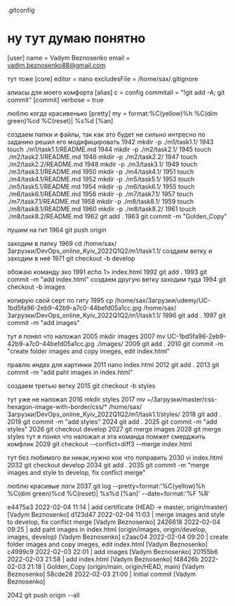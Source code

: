 .gitconfig


# ну тут думаю понятно

[user]
        name = Vadym Beznosenko
        email = vadim.beznosenko88@gmail.com

тут тоже 
[core]
        editor = nano
        excludesFile = /home/sax/.gitignore
        
алиасы для моего комфорта
[alias]
        c = config
        commitall = "!git add -A; git commit"
[commit]
        verbose = true
        
люблю когда красивенько
[pretty]
        my = format:%C(yellow)%h %C(dim green)%cd %C(reset)| %s%d [%an]



создаем папки и файлы, так как это будет не сильно интресно по заданию решил его модифицировать
1942  mkdir -p ./m1/task1.1/
 1943  touch ./m1/task1.1/README.md
 1944  mkdir -p ./m2/task2.1/
 1945  touch ./m2/task2.1/README.md
 1946  mkdir -p ./m2/task2.2/
 1947  touch ./m2/task2.2/README.md
 1948  mkdir -p ./m3/task3.1/
 1949  touch ./m3/task3.1/README.md
 1950  mkdir -p ./m4/task4.1/
 1951  touch ./m4/task4.1/README.md
 1952  mkdir -p ./m5/task5.1/
 1953  touch ./m5/task5.1/README.md
 1954  mkdir -p ./m6/task6.1/
 1955  touch ./m6/task6.1/README.md
 1956  mkdir -p ./m7/task7.1/
 1957  touch ./m7/task7.1/README.md
 1958  mkdir -p ./m8/task8.1/
 1959  touch ./m8/task8.1/README.md
 1960  mkdir -p ./m8/task8.2/
 1961  touch ./m8/task8.2/README.md
 1962  git add .
 1963  git commit -m "Golden_Copy"
 
 
 
 пушим на гит
 1964  git push origin 
 
 заходим в папку
 1969  cd /home/sax/Загрузки/DevOps_online_Kyiv_2022Q1Q2/m1/task1.1/
 создаем ветку и заходим в неё
 1971  git checkout -b develop
 
 обожаю команду эхо
 1991  echo 1> index.html
 1992  git add .
 1993  git commit -m "add index.html"
 создаем другую ветку заходим туда
 1994  git checkout -b images
 
 копирую свой серт по гиту
 1995  cp /home/sax/Загрузки/udemy/UC-1bd5fa96-2eb9-42b9-a7c0-44befd05a1cc.jpg /home/sax/Загрузки/DevOps_online_Kyiv_2022Q1Q2/m1/task1.1/
 1996  git add .
 1997  git commit -m "add images"
 
 тут я понял что наложал
 2005  mkdir images
 2007  mv UC-1bd5fa96-2eb9-42b9-a7c0-44befd05a1cc.jpg ./images/
 2009  git add .
 2010  git commit -m "create folder images and copy imeges, edit index.html"
 
 правлю индех для картинки
 2011  nano index.html 
 2012  git add .
 2013  git commit -m "add paht images in index.html"
 
 создаем третью ветку
 2015  git checkout -b styles
 
 тут уже не наложал
 2016  mkdir styles
 2017  mv ~/Загрузки/master/css-hexagon-image-with-border/css/* /home/sax/Загрузки/DevOps_online_Kyiv_2022Q1Q2/m1/task1.1/styles/
 2018  git add .
 2019  git commit -m "add styles"
 2024  git add .
 2025  git commit -m "add styles"
 2026  git checkout develop 
 2027  git merge images 
 2028  git merge styles
 тут я понял что наложал и эта команда помжет смерджить комфлик
 2029  git checkout --conflict=diff3 --merge index.html
 
 тут без любимого ви никак,нужно кое что поправить
 2030  vi index.html 
 2032  git checkout develop 
 2034  git add .
 2035  git commit -m "merge images and style to develop, fix conflict merge"
 
 люблю красивые логи
 2037  git log --pretty=format:'%C(yellow)%h %C(dim green)%cd %C(reset)| %s%d [%an]' --date=format:'%F %R'
 
 e4475a3 2022-02-04 11:14 | add certificate (HEAD -> master, origin/master) [Vadym Beznosenko]
d123d47 2022-02-04 11:03 | merge images and style to develop, fix conflict merge [Vadym Beznosenko]
2426618 2022-02-04 09:25 | add paht images in index.html (origin/images, origin/develop, images, develop) [Vadym Beznosenko]
c2aac04 2022-02-04 09:20 | create folder images and copy imeges, edit index.html [Vadym Beznosenko]
c4999c9 2022-02-03 22:01 | add images [Vadym Beznosenko]
20155b6 2022-02-03 21:58 | add index.html [Vadym Beznosenko]
f48426b 2022-02-03 21:18 | Golden_Copy (origin/main, origin/HEAD, main) [Vadym Beznosenko]
58cde28 2022-02-03 21:00 | Initial commit [Vadym Beznosenko]

 2042  git push origin --all 
